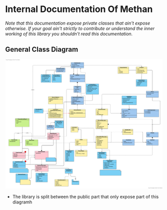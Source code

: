# Internal Documentation Of Methan

*Note that this documentation expose private classes that ain't expose otherwise. If your goal ain't strictly to contribute or understand the inner working of this library you shouldn't read this documentation.*

## General Class Diagram

![General Class Diagram](model.svg)

* The library is split between the public part that only expose part of this diagramh

